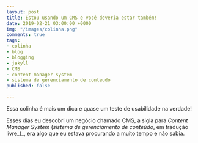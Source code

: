 ```yaml
---
layout: post
title: Estou usando um CMS e você deveria estar também!
date: 2019-02-21 03:00:00 +0000
img: "/images/colinha.png"
comments: true
tags:
- colinha
- blog
- blogging
- jekyll
- CMS
- content manager system
- sistema de gerenciamento de conteudo
published: false

---
```

Essa colinha é mais um dica e quase um teste de usabilidade na verdade!

Esses dias eu descobri um negócio chamado CMS, a sigla para _Content Manager System_ (_sistema de gerenciamento de conteúdo_, em tradução livre_)_, era algo que eu estava procurando a muito tempo e não sabia.